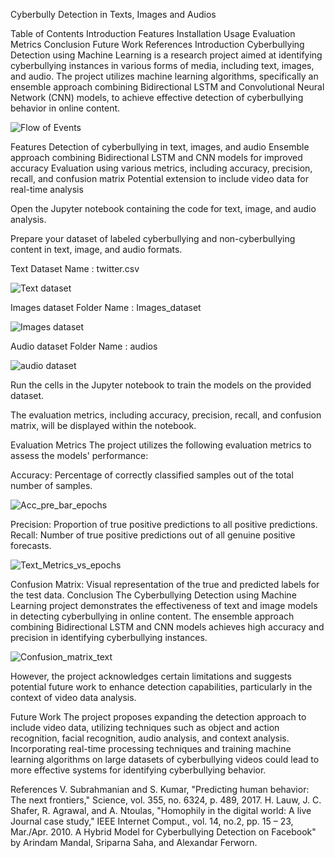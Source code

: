 Cyberbully Detection in Texts, Images and Audios

Table of Contents Introduction Features Installation Usage Evaluation
Metrics Conclusion Future Work References Introduction Cyberbullying
Detection using Machine Learning is a research project aimed at
identifying cyberbullying instances in various forms of media, including
text, images, and audio. The project utilizes machine learning
algorithms, specifically an ensemble approach combining Bidirectional
LSTM and Convolutional Neural Network (CNN) models, to achieve effective
detection of cyberbullying behavior in online content.

![Flow of Events](https://github.com/saiteja007-mv/Cyberbully-Detection-in-Texts-Images-and-Audios/assets/56865372/9b0049ef-0c40-488a-beae-6b72951891c4)

Features Detection of cyberbullying in text, images, and audio Ensemble
approach combining Bidirectional LSTM and CNN models for improved
accuracy Evaluation using various metrics, including accuracy,
precision, recall, and confusion matrix Potential extension to include
video data for real-time analysis

Open the Jupyter notebook containing the code for text, image, and audio
analysis.

Prepare your dataset of labeled cyberbullying and non-cyberbullying
content in text, image, and audio formats.

Text Dataset
Name : twitter.csv

![Text dataset](https://github.com/saiteja007-mv/Cyberbully-Detection-in-Texts-Images-and-Audios/assets/56865372/a1c35e71-dce8-4914-ab75-395de63827b1)

Images dataset
Folder Name : Images_dataset

![Images dataset](https://github.com/saiteja007-mv/Cyberbully-Detection-in-Texts-Images-and-Audios/assets/56865372/ad8e174c-e567-48b3-8e32-232022ef938e)

Audio dataset
Folder Name : audios

![audio dataset](https://github.com/saiteja007-mv/Cyberbully-Detection-in-Texts-Images-and-Audios/assets/56865372/d630e382-9665-4d1b-8938-33458528f8d7)

Run the cells in the Jupyter notebook to train the models on the
provided dataset.

The evaluation metrics, including accuracy, precision, recall, and
confusion matrix, will be displayed within the notebook.

Evaluation Metrics The project utilizes the following evaluation metrics
to assess the models' performance:

Accuracy: Percentage of correctly classified samples out of the total
number of samples.

![Acc_pre_bar_epochs](https://github.com/saiteja007-mv/Cyberbully-Detection-in-Texts-Images-and-Audios/assets/56865372/0fd407ca-1e90-4c4c-8ed5-5ee833dcadf4)

Precision: Proportion of true positive predictions to
all positive predictions. Recall: Number of true positive predictions
out of all genuine positive forecasts. 

![Text_Metrics_vs_epochs](https://github.com/saiteja007-mv/Cyberbully-Detection-in-Texts-Images-and-Audios/assets/56865372/d95b4433-0af2-47cb-a416-bb5b156409a5)

Confusion Matrix: Visual
representation of the true and predicted labels for the test data.
Conclusion The Cyberbullying Detection using Machine Learning project
demonstrates the effectiveness of text and image models in detecting
cyberbullying in online content. The ensemble approach combining
Bidirectional LSTM and CNN models achieves high accuracy and precision
in identifying cyberbullying instances. 

![Confusion_matrix_text](https://github.com/saiteja007-mv/Cyberbully-Detection-in-Texts-Images-and-Audios/assets/56865372/b49a37c2-ecc4-4f92-87b9-5e1a9fbd5f36)

However, the project
acknowledges certain limitations and suggests potential future work to
enhance detection capabilities, particularly in the context of video
data analysis.

Future Work The project proposes expanding the detection approach to
include video data, utilizing techniques such as object and action
recognition, facial recognition, audio analysis, and context analysis.
Incorporating real-time processing techniques and training machine
learning algorithms on large datasets of cyberbullying videos could lead
to more effective systems for identifying cyberbullying behavior.

References V. Subrahmanian and S. Kumar, "Predicting human behavior: The
next frontiers," Science, vol. 355, no. 6324, p. 489, 2017. H. Lauw, J.
C. Shafer, R. Agrawal, and A. Ntoulas, "Homophily in the digital world:
A live Journal case study," IEEE Internet Comput., vol. 14, no.2, pp. 15
– 23, Mar./Apr. 2010. A Hybrid Model for Cyberbullying Detection on
Facebook" by Arindam Mandal, Sriparna Saha, and Alexandar Ferworn.
